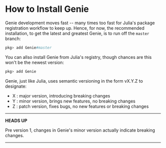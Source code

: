 # How to Install Genie

Genie development moves fast -- many times too fast for Julia's package registration workflow to keep up. Hence, for now, the recommended installation, to get the latest and greatest Genie, is to run off the `master` branch:

```julia
pkg> add Genie#master
```

You can allso install Genie from Julia's registry, though chances are this won't be the newest version:

```julia
pkg> add Genie
```

Genie, just like Julia, uses semantic versioning in the form vX.Y.Z to designate:

- X : major version, introducing breaking changes
- Y : minor version, brings new features, no breaking changes
- Z : patch version, fixes bugs, no new features or breaking changes

---
**HEADS UP**

Pre version 1, changes in Genie's minor version actually indicate breaking changes.

---
